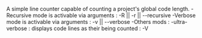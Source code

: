 A simple line counter capable of counting a project's global code length.
-Recursive mode is activable via arguments : -R || -r || --recursive
-Verbose mode is activable via arguments : -v || --verbose
-Others mods :
	-ultra-verbose : displays code lines as their being counted : -V
